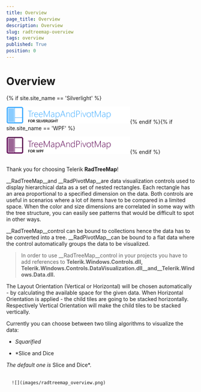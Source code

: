 ```yaml
---
title: Overview
page_title: Overview
description: Overview
slug: radtreemap-overview
tags: overview
published: True
position: 0
---
```


# Overview

{% if site.site_name == 'Silverlight' %}

![radtreemapandpivotmap sl](images/radtreemapandpivotmap_sl.png){% endif %}{% if site.site_name == 'WPF' %}

![radtreemapandpivotmap wpf](images/radtreemapandpivotmap_wpf.png){% endif %}

## 

Thank you for choosing Telerik __RadTreeMap__!

__RadTreeMap__and __RadPivotMap__are data visualization controls used to display hierarchical data as a set of nested rectangles. Each rectangle has an area proportional to a specified dimension on the data. Both controls are useful in scenarios where a lot of items have to be compared in a limited space. When the color and size dimensions are correlated in some way with the tree structure, you can easily see patterns that would be difficult to spot in other ways.

__RadTreeMap__control can be bound to collections hence the data has to be converted into a tree. __RadPivotMap__can be bound to a flat data where the control automatically groups the data to be visualized.

>In order to use __RadTreeMap__control in your projects you have to add references to __Telerik.Windows.Controls.dll, Telerik.Windows.Controls.DataVisualization.dll__and__Telerik.Windows.Data.dll.__

The Layout Orientation (Vertical or Horizontal) will be chosen automatically - by calculating the available space for the given data. When Horizontal Orientation is applied - the child tiles are going to be stacked horizontally. Respectively Vertical Orientation will make the child tiles to be stacked vertically.

Currently you can choose between two tiling algorithms to visualize the data:

* *Squarified*

* *Slice and Dice

*The default one is* Slice and Dice*.




         
      ![](images/radtreemap_overview.png)
